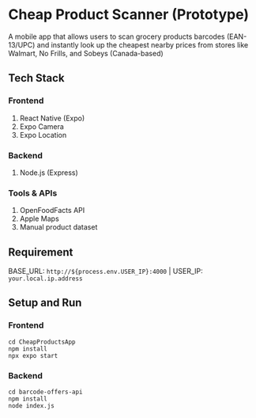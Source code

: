 # Cheap Product Scanner (Prototype)
A mobile app that allows users to scan grocery products barcodes (EAN-13/UPC) and instantly look up the cheapest nearby prices from stores like Walmart, No Frills, and Sobeys (Canada-based)

## Tech Stack
### Frontend
1. React Native (Expo)
2. Expo Camera
3. Expo Location
### Backend
1. Node.js (Express)
### Tools & APIs
1. OpenFoodFacts API
2. Apple Maps
3. Manual product dataset

## Requirement
BASE_URL: `http://${process.env.USER_IP}:4000` |
USER_IP: `your.local.ip.address`

## Setup and Run
### Frontend
```
cd CheapProductsApp
npm install
npx expo start
```
### Backend
```
cd barcode-offers-api
npm install
node index.js
```
